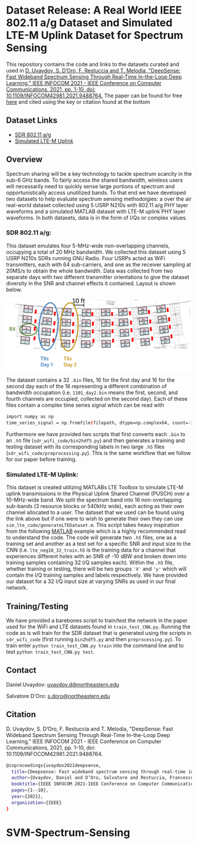 # Dataset Release: A Real World IEEE 802.11 a/g Dataset and Simulated LTE-M Uplink Dataset for Spectrum Sensing


This repository contains the code and links to the datasets curated and used in [D. Uvaydov, S. D’Oro, F. Restuccia and T. Melodia, "DeepSense: Fast Wideband Spectrum Sensing Through Real-Time In-the-Loop Deep Learning," IEEE INFOCOM 2021 - IEEE Conference on Computer Communications, 2021, pp. 1-10, doi: 10.1109/INFOCOM42981.2021.9488764.] The paper can be found for free [here] and cited using the key or citation found at the bottom



## Dataset Links
- [SDR 802.11 a/g]
- [Simulated LTE-M Uplink]

## Overview

Spectrum sharing will be a key technology to tackle spectrum  scarcity  in  the  sub-6  GHz  bands.  To  fairly  access  the shared bandwidth, wireless users will necessarily need to quickly sense  large  portions  of  spectrum  and  opportunistically  access unutilized  bands. To that end we have developed two datasets to help evaluate spectrum sensing methodolgies: a over the air real-world dataset collected using 5 USRP N210s with 802.11 a/g PHY layer waveforms and a simulated MATLAB dataset with LTE-M uplink PHY layer waveforms. In both datasets, data is in the form of I/Qs or complex values.


### SDR 802.11 a/g:
This dataset emulates four 5-MHz-wide non-overlapping channels, occupying a total of 20 MHz bandwidth. We collected this dataset using 5 USRP N210s SDRs running GNU Radio. Four USRPs acted as WiFi transmitters, each with 64 sub-carriers, and one as the receiver sampling at 20MS/s to obtain the whole bandwidth. Data was collected from two separate days with two different transmitter orientations to give the dataset diversity in the SNR and  channel  effects  it  contained. Layout is shown below.

<img src="./sdr_layout.png" width="700">

The dataset contains a 32 ```.bin``` files, 16 for the first day and 16 for the second day each of the 16 representing a different combination of bandwidth occupation (i.e. ```1101_day2.bin``` means the first, second, and fourth channels are occupied, collected on the second day). Each of these files contain a complex time series signal which can be read with 
```sh
import numpy as np
time_series_signal = np.fromfile(filepath, dtype=np.complex64, count=-1, offset=0)
```
Furthermore we have provided two scripts that first converts each ```.bin``` to an ```.h5```  file (```sdr_wifi_code/bin2hdf5.py```) and then generates a training and testing dataset with its corresponding labels in two large ```.h5``` files (```sdr_wifi_code/preprocessing.py```). This is the same workflow that we follow for our paper before training.

### Simulated LTE-M Uplink:

This dataset is created utilizing MATLABs LTE Toolbox to simulate LTE-M uplink transmissions in the Physical Uplink Shared Channel (PUSCH) over a 10-MHz-wide band. We split the spectrum band into 16 non-overlapping sub-bands (3 resource blocks or 540kHz wide), each acting as their own channel allocated to a user. The dataset that we used can be found using the link above but if one were to wish to generate their own they can use ```sim_lte_code/generateLTEDataset.m```. This script takes heavy inspiration from the following [MATLAB] example which is a highly recommended read to understand the code. The code will generate two ```.h5``` files, one as a training set and another as a test set for a specific SNR and input size to the CNN (i.e. ```lte_neg10_32_train.h5``` is the training data for a channel that experiences different holes with an SNR of -10 dBW and broken down into training samples containing 32 I/Q samples each). Within the ```.h5``` file, whether training or testing, there will be two groups ```'X'``` and ```'y'``` which will contain the I/Q training samples and labels respectively. We have provided our dataset for a 32 I/Q input size at varying SNRs as used in our final network.

## Training/Testing

We have provided a barebones script to train/test the network in the paper used for the WiFi and LTE datasets found in ```train_test_CNN.py```. Running the code as is will train for the SDR dataset that is generated using the scripts in ```sdr_wifi_code``` (first running ```bin2hdf5.py``` and then ```preprocessing.py```). To train enter ```python train_test_CNN.py train``` into the command line and to test ```python train_test_CNN.py test```. 

## Contact

Daniel Uvaydov: uvaydov.d@northeastern.edu

Salvatore D'Oro: s.doro@northeastern.edu

## Citation

D. Uvaydov, S. D’Oro, F. Restuccia and T. Melodia, "DeepSense: Fast Wideband Spectrum Sensing Through Real-Time In-the-Loop Deep Learning," IEEE INFOCOM 2021 - IEEE Conference on Computer Communications, 2021, pp. 1-10, doi: 10.1109/INFOCOM42981.2021.9488764.

```sh
@inproceedings{uvaydov2021deepsense,
  title={Deepsense: Fast wideband spectrum sensing through real-time in-the-loop deep learning},
  author={Uvaydov, Daniel and D’Oro, Salvatore and Restuccia, Francesco and Melodia, Tommaso},
  booktitle={IEEE INFOCOM 2021-IEEE Conference on Computer Communications},
  pages={1--10},
  year={2021},
  organization={IEEE}
}
```





[//]: # 

   [SDR 802.11 a/g]: <https://repository.library.northeastern.edu/files/neu:n009w2985>
   [Simulated LTE-M Uplink]: <https://repository.library.northeastern.edu/files/neu:n009w299f>
   [D. Uvaydov, S. D’Oro, F. Restuccia and T. Melodia, "DeepSense: Fast Wideband Spectrum Sensing Through Real-Time In-the-Loop Deep Learning," IEEE INFOCOM 2021 - IEEE Conference on Computer Communications, 2021, pp. 1-10, doi: 10.1109/INFOCOM42981.2021.9488764.]: <https://ieeexplore.ieee.org/abstract/document/9488764>
   [here]: <https://ece.northeastern.edu/wineslab/papers/UvaydovInfocom21.pdf>
   [MATLAB]: <https://www.mathworks.com/help/lte/ug/lte-m-uplink-waveform-generation.html>
# SVM-Spectrum-Sensing
